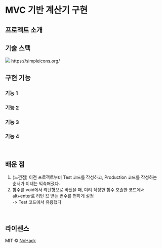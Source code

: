 # MVC 기반 계산기 구현

## 프로젝트 소개



## 기술 스택
<img src="https://img.shields.io/badge/이름-색깔?style=for-the-badge&logo=이름&logoColor=white">
https://simpleicons.org/

<br>

## 구현 기능

### 기능 1

### 기능 2

### 기능 3

### 기능 4

<br>

## 배운 점

1. (느낀점) 이전 프로젝트부터 Test 코드를 작성하고, Production 코드를 작성하는 순서가 이제는 익숙해졌다.
2. 함수를 void에서 리턴형으로 바꿨을 때, 미리 작성한 함수 호출한 코드에서 alt+enter로 리턴 값 받는 변수를 편하게 설정   
    -> Test 코드에서 유용했다

<br>

## 라이센스

MIT &copy; [NoHack](mailto:lbjp114@gmail.com)
